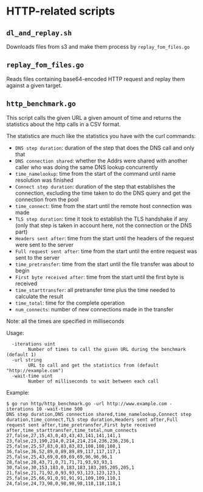 # HTTP-related scripts

## `dl_and_replay.sh`

Downloads files from s3 and make them process by `replay_fom_files.go`

## `replay_fom_files.go`

Reads files containing base64-encoded HTTP request and replay them against a
given target.

## `http_benchmark.go`

This script calls the given URL a given amount of time and returns the statistics about the http calls in a CSV format.

The statistics are much like the statistics you have with the curl commands:
  * `DNS step duration`: duration of the step that does the DNS call and only that
  * `DNS connection shared`: whether the Addrs were shared with another caller who was doing the same DNS lookup concurrently
  * `time_namelookup`: time from the start of the command until name resolution was finished
  * `Connect step duration`: duration of the step that establishes the connection, excluding the time taken to do the DNS query and get the connection from the pool
  * `time_connect`: time from the start until the remote host connection was made
  * `TLS step duration`: time it took to establish the TLS handshake if any (only that step is taken in account here, not the connection or the DNS part)
  * `Headers sent after`: time from the start until the headers of the request were sent to the server
  * `Full request sent after`: time from the start until the entire request was sent to the server
  * `time_pretransfer`: time from the start until the file transfer was about to begin
  * `First byte received after`: time from the start until the first byte is received
  * `time_starttransfer`: all pretransfer time plus the time needed to calculate the result
  * `time_total`: time for the complete operation
  * `num_connects`: number of new connections made in the transfer

Note: all the times are specified in milliseconds

Usage:
```
  -iterations uint
        Number of times to call the given URL during the benchmark (default 1)
  -url string
        URL to call and get the statistics from (default "http://example.com")
  -wait-time uint
        Number of milliseconds to wait between each call
```

Example:
```
$ go run http/http_benchmark.go -url http://www.example.com -iterations 10 -wait-time 500
DNS step duration,DNS connection shared,time_namelookup,Connect step duration,time_connect,TLS step duration,Headers sent after,Full request sent after,time_pretransfer,First byte received after,time_starttransfer,time_total,num_connects
27,false,27,15,43,0,43,43,43,141,141,141,1
23,false,23,190,214,0,214,214,214,236,236,236,1
25,false,25,57,83,0,83,83,83,108,108,108,1
36,false,36,52,89,0,89,89,89,117,117,117,1
25,false,25,43,69,0,69,69,69,96,96,96,1
28,false,28,43,71,0,71,71,71,93,93,93,1
30,false,30,153,183,0,183,183,183,205,205,205,1
21,false,21,71,92,0,93,93,93,123,123,123,1
25,false,25,66,91,0,91,91,91,109,109,110,1
24,false,24,73,98,0,98,98,98,118,118,118,1

```
